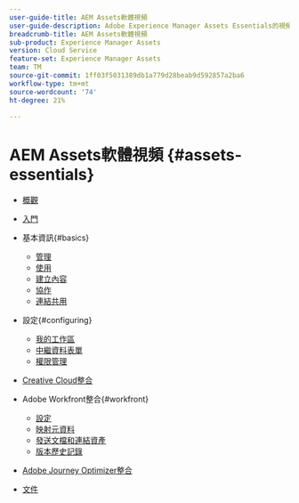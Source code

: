 ```yaml
---
user-guide-title: AEM Assets軟體視頻
user-guide-description: Adobe Experience Manager Assets Essentials的視頻集。
breadcrumb-title: AEM Assets軟體視頻
sub-product: Experience Manager Assets
version: Cloud Service
feature-set: Experience Manager Assets
team: TM
source-git-commit: 1ff03f5031389db1a779d28beab9d592857a2ba6
workflow-type: tm+mt
source-wordcount: '74'
ht-degree: 21%

---
```



# AEM Assets軟體視頻 {#assets-essentials}

+ [概觀](overview.md)

+ [入門](./getting-started.md)

+ 基本資訊{#basics}
   + [管理](basics/managing.md)
   + [使用](basics/using.md)
   + [建立內容](basics/creating.md)
   + [協作](basics/collaborating.md)
   + [連結共用](basics/link-sharing.md)

+ 設定{#configuring}
   + [我的工作區](configuring/my-workspace.md)
   + [中繼資料表單](configuring/metadata-forms.md)
   + [權限管理](configuring/permissions-management.md)

+ [Creative Cloud整合](integrations/creative-cloud.md)

+ Adobe Workfront整合{#workfront}
   + [設定](./integrations/workfront/configure.md)
   + [映射元資料](./integrations/workfront/map-metadata.md)
   + [發送文檔和連結資產](./integrations/workfront/link-send.md)
   + [版本歷史記錄](./integrations/workfront/versions.md)

+ [Adobe Journey Optimizer整合](https://experienceleague.adobe.com/docs/journey-optimizer-learn/tutorials/create-messages/create-email-content-with-the-message-editor.html)

+ [文件](https://experienceleague.adobe.com/docs/experience-manager-assets-essentials/help/introduction.html)
